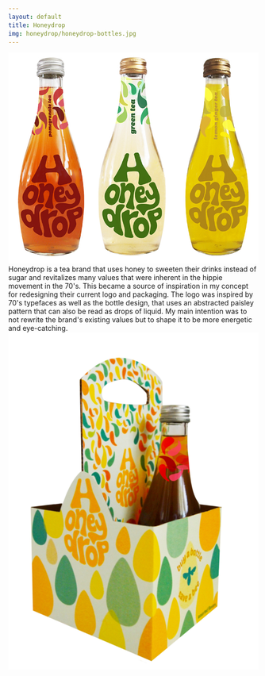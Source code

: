 ```yaml
---
layout: default
title: Honeydrop
img: honeydrop/honeydrop-bottles.jpg
---
```


<div id="post">
  <div class="img-container">
    <img src="/img/honeydrop/honeydrop-bottles.jpg">
  </div>
  <div class="description">
Honeydrop is a tea brand that uses honey to sweeten their drinks instead of sugar and revitalizes many values that were inherent in the hippie movement in the 70's. This became a source of inspiration in my concept for redesigning their current logo and packaging. The logo was inspired by 70's typefaces as well as the bottle design, that uses an abstracted paisley pattern that can also be read as drops of liquid. My main intention was to not rewrite the brand's existing values but to shape it to be more energetic and eye-catching.
  </div>
  <div class="img-container">
    <img src="/img/honeydrop/honeydrop-packaging.jpg">
  </div>
</div>
